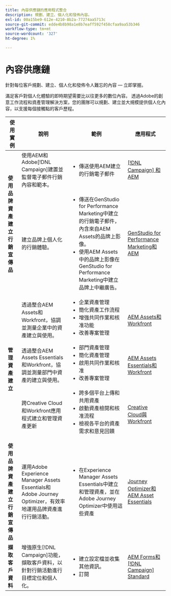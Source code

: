 ```yaml
---
title: 內容供應鏈的應用程式整合
description: 規劃、建立、個人化和發佈內容。
exl-id: 00a15be9-612e-4210-8b2a-77274aa5713c
source-git-commit: edde4b8b98a1e8b7eaff592f458cfaa9aa53b346
workflow-type: tm+mt
source-wordcount: '327'
ht-degree: 1%

---
```


# 內容供應鏈

針對每位客戶規劃、建立、個人化和發佈令人難忘的內容 — 立即掌握。

滿足客戶對個人化體驗的即時期望需要比以往更多的數位內容。 透過Adobe的創意工作流程和資產管理解決方案，您的團隊可以規劃、建立並大規模提供個人化內容，以支援每個接觸點的客戶歷程。

<table>
 <thead>
    <tr>
      <th>使用實例</th>
      <th>說明</th>
      <th>範例</th>
      <th>應用程式</th>
    </tr>
  </thead>
  <tbody>
<tr>
  <td rowspan="2"><strong>使用品牌資產建立行銷宣傳品</strong><br/></td>
  <td>使用AEM和Adobe[!DNL Campaign]建置並監督電子郵件行銷內容和範本。</td>
  <td>
    <ul>
      <li>傳送使用AEM建立的行銷電子郵件</li>
    </ul>    
  </td>
  <td><a href="../integrations-between-applications/experience-manager/experience-manager-campaign.md">[!DNL Campaign] 和AEM</a></td>
</tr>
<tr>
  <td>建立品牌上個人化的行銷體驗。</td>
  <td>
    <ul>
      <li>傳送在GenStudio for Performance Marketing中建立的行銷電子郵件，內含來自AEM Assets的品牌上影像。</li>
      <li>使用AEM Assets中的品牌上影像在GenStudio for Performance Marketing中建立品牌上中繼廣告。</li>
    </ul>    
  </td>
  <td><a href="../integrations-between-applications/experience-manager/experience-manager-genstudio-for-performance-marketing.md">GenStudio for Performance Marketing和AEM</a></td>
</tr>
<tr>
  <td rowspan="3"><strong>管理資產建立</strong><br/></td>
  <td>透過整合AEM Assets和Workfront，協調並測量企業中的資產建立與使用。</td>
  <td>
    <ul style="margin-top: 0;">
      <li>企業資產管理</li>
      <li>簡化資產工作流程</li>
      <li>增強共同作業和核准功能</li>
      <li>改善專案管理</li>
    </ul>    
  </td>
  <td><a href="../integrations-between-applications/experience-manager/experience-manager-workfront.md">AEM Assets和Workfront</a></td>
</tr>
<tr>
  <td>透過整合AEM Assets Essentials和Workfront，協調並測量部門中資產的建立與使用。</td>
  <td>
    <ul style="margin-top: 0;">
      <li>部門資產管理</li>
      <li>簡化資產管理</li>
      <li>啟用共同作業和核准</li>
      <li>改善專案管理</li>
    </ul>    
  </td>
  <td><a href="../integrations-between-applications/experience-manager/experience-manager-workfront.md">AEM Assets Essentials和Workfront</a></td>
</tr>
<tr>
  <td>跨Creative Cloud和Workfront應用程式建立和管理資產更新</td>
  <td>
    <ul style="margin-top: 0;">
      <li>跨多個平台上傳和共用資產</li>
      <li>啟動資產檢閱和核准流程</li>
      <li>檢視各平台的資產需求和意見回饋</li>
    </ul>    
  </td>
  <td><a href="/help/integrations/integrations-between-applications/workfront/workfront-creative-cloud.md">Creative Cloud與Workfront</a></td>
</tr>
<tr>
  <td><strong>使用品牌資產建立行銷宣傳品</strong><br/></td>
  <td>運用Adobe Experience Manager Assets Essentials和Adobe Journey Optimizer，有效率地運用品牌資產進行行銷活動。
  </td>
  <td>
    <ul>
      <li>在Experience Manager Assets Essentials中建立和管理資產，並在Adobe Journey Optimizer中使用這些資產</li>
    </ul>
  </td>
  <td><a href="../integrations-between-applications/journey-optimizer/journey-optimizer-experience-manager.md">Journey Optimizer和AEM Asset Essentials</a></td>
</tr>
<tr>
  <td><strong>擷取客戶資料</strong><br/></td>
  <td>增強原生[!DNL Campaign]功能，擷取客戶資料，以針對行銷活動進行目標定位和個人化。
  </td>
  <td>
    <ul>
      <li>建立設定檔並收集其他資訊。 </li>
      <li>訂閱</li>
    </ul>
  </td>
  <td><a href="../integrations-between-applications/experience-manager/experience-manager-campaign.md">AEM Forms和[!DNL Campaign] Standard</a></td>
</tr>
</tbody>
</table>
